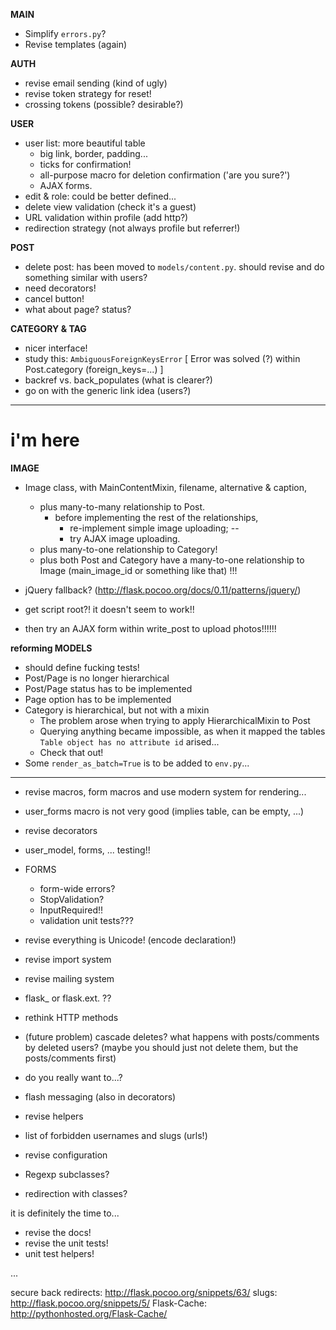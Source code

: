**MAIN**
  * Simplify `errors.py`?
  * Revise templates (again)

**AUTH**
  * revise email sending (kind of ugly)
  * revise token strategy for reset!
  * crossing tokens (possible? desirable?)

**USER**
* user list: more beautiful table
  * big link, border, padding...
  * ticks for confirmation!
  * all-purpose macro for deletion confirmation ('are you sure?')
  * AJAX forms.
* edit & role: could be better defined...
* delete view validation (check it's a guest)
* URL validation within profile (add http?)
* redirection strategy (not always profile but referrer!)

**POST**
* delete post: has been moved to `models/content.py`.
  should revise and do something similar with users?
* need decorators!
* cancel button!
* what about page? status?

**CATEGORY & TAG**
* nicer interface!
* study this: `AmbiguousForeignKeysError`
  [ Error was solved (?) within Post.category (foreign_keys=...) ]
* backref vs. back_populates (what is clearer?)
* go on with the generic link idea (users?)


**********************************
# i'm here

**IMAGE**
* Image class, with MainContentMixin, filename, alternative & caption,
  * plus many-to-many relationship to Post.
    * before implementing the rest of the relationships,
      * re-implement simple image uploading;  --
      * try AJAX image uploading.
  * plus many-to-one relationship to Category!
  * plus both Post and Category have a many-to-one relationship to Image
    (main_image_id or something like that) !!!

* jQuery fallback? (http://flask.pocoo.org/docs/0.11/patterns/jquery/)
* get script root?! it doesn't seem to work!!
* then try an AJAX form within write_post to upload photos!!!!!!


**reforming MODELS**
* should define fucking tests!
* Post/Page is no longer hierarchical
* Post/Page status has to be implemented
* Page option has to be implemented
* Category is hierarchical, but not with a mixin
  * The problem arose when trying to apply HierarchicalMixin to Post
  * Querying anything became impossible, as when it mapped the tables
    `Table object has no attribute id` arised...
  * Check that out!
* Some `render_as_batch=True` is to be added to `env.py`...


**********************************
* revise macros, form macros and use modern system for rendering...
* user_forms macro is not very good (implies table, can be empty, ...)
* revise decorators
* user_model, forms, ... testing!!

* FORMS
  * form-wide errors?
  * StopValidation?
  * InputRequired!!
  * validation unit tests???

* revise everything is Unicode! (encode declaration!)
* revise import system
* revise mailing system
* flask_ or flask.ext. ??

* rethink HTTP methods

* (future problem) cascade deletes? what happens with posts/comments by deleted users?
  (maybe you should just not delete them, but the posts/comments first)
* do you really want to...?

* flash messaging (also in decorators)
* revise helpers
* list of forbidden usernames and slugs (urls!)
* revise configuration
* Regexp subclasses?
* redirection with classes?

it is definitely the time to...
* revise the docs!
* revise the unit tests!
* unit test helpers!

...

secure back redirects: http://flask.pocoo.org/snippets/63/
slugs: http://flask.pocoo.org/snippets/5/
Flask-Cache: http://pythonhosted.org/Flask-Cache/
